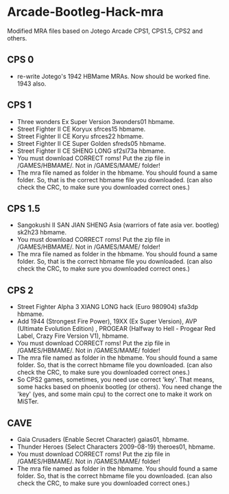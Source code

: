 # Arcade-Bootleg-Hack-mra
Modified MRA files based on Jotego Arcade CPS1, CPS1.5, CPS2 and others.

## CPS 0
- re-write Jotego's 1942 HBMame MRAs. Now should be worked fine. 1943 also.

## CPS 1
- Three wonders Ex Super Version 3wonders01 hbmame.
- Street Fighter II CE Koryux sfrces15 hbmame.
- Street Fighter II CE Koryu sfrces22 hbmame.
- Street Fighter II CE Super Golden sfreds05 hbmame.
- Street Fighter II CE SHENG LONG sf2sl73a hbmame.
- You must download CORRECT roms! Put the zip file in /GAMES/HBMAME/. Not in /GAMES/MAME/ folder!
- The mra file named as folder in the hbmame. You should found a same folder. So, that is the correct hbmame file you downloaded. (can also check the CRC, to make sure you downloaded correct ones.)

## CPS 1.5
- Sangokushi II SAN JIAN SHENG Asia (warriors of fate asia ver. bootleg) sk2h23 hbmame.
- You must download CORRECT roms! Put the zip file in /GAMES/HBMAME/. Not in /GAMES/MAME/ folder!
- The mra file named as folder in the hbmame. You should found a same folder. So, that is the correct hbmame file you downloaded. (can also check the CRC, to make sure you downloaded correct ones.)

## CPS 2
- Street Fighter Alpha 3 XIANG LONG hack (Euro 980904) sfa3dp hbmame.
- Add 1944 (Strongest Fire Power), 19XX (Ex Super Version), AVP (Ultimate Evolution Edition) , PROGEAR (Halfway to Hell - Progear Red Label, Crazy Fire Version V1), hbmame.
- You must download CORRECT roms! Put the zip file in /GAMES/HBMAME/. Not in /GAMES/MAME/ folder!
- The mra file named as folder in the hbmame. You should found a same folder. So, that is the correct hbmame file you downloaded. (can also check the CRC, to make sure you downloaded correct ones.)
- So CPS2 games, sometimes, you need use correct 'key'. That means, some hacks based on phoenix bootleg (or others). You need change the 'key' (yes, and some main cpu) to the correct one to make it work on MiSTer. 

## CAVE
- Gaia Crusaders (Enable Secret Character) gaias01, hbmame.
- Thunder Heroes (Select Characters 2009-08-19) theroes01, hbmame.
- You must download CORRECT roms! Put the zip file in /GAMES/HBMAME/. Not in /GAMES/MAME/ folder!
- The mra file named as folder in the hbmame. You should found a same folder. So, that is the correct hbmame file you downloaded. (can also check the CRC, to make sure you downloaded correct ones.)
